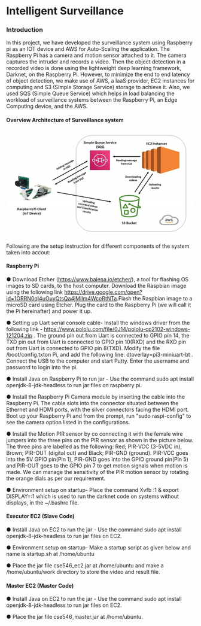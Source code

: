 # Intelligent Surveillance

### Introduction

In this project, we have developed the surveillance system using Raspberry pi as an IOT device and AWS for Auto-Scaling the application. The Raspberry Pi has a camera and motion sensor attached to it. The camera captures the intruder and records a video. Then the object detection in a recorded video is done using the lightweight deep learning framework, Darknet, on the Raspberry Pi. However, to minimize the end to end latency of object detection, we make use of AWS, a IaaS provider, EC2 instances for computing and S3 (Simple Storage Service) storage to achieve it. Also, we used SQS (Simple Queue Service) which helps in load balancing the workload of surveillance systems between the Raspberry Pi, an Edge Computing device, and the AWS. 

#### Overview Architecture of Surveillance system

<p align="center">
  <img src="./Architecture_of_Surveillance_system.png" alt="Architure overview of Surveillance system"/>
</p>

Following are the setup instruction for different components of the system taken into accout:

#### Raspberry Pi

● Download ​Etcher​ (​https://www.balena.io/etcher/​), a tool for flashing OS images to SD cards, to the host computer. Download the ​Raspbian​ image using the following link https://drive.google.com/open?id=1ORRN0qI4uOuyQtsQa4jMlIm4WcoRtNTa​. ​Flash the Raspbian image to a microSD card using Etcher. Plug the card to the Raspberry Pi (we will call it the ​Pi​ hereinafter) and power it up.

● Setting up Uart serial console cable- Install the windows driver from the following link - https://www.pololu.com/file/0J14/pololu-cp2102-windows-121204.zip . The ground pin out from Uart is connected to GPIO pin 14, the TXD pin out from Uart is connected to GPIO pin 10(RXD) and the RXD pin out from Uart is connected to GPIO pin 8(TXD). Modify the file ​/boot/config.txt ​on Pi, and add the following line: dtoverlay=pi3-miniuart-bt . ​Connect the USB to the computer and start Putty. Enter the username and password to login into the pi.

● Install Java on Raspberry Pi to run jar - Use the command ​sudo apt install openjdk-8-jdk-headless ​to run jar files on raspberry pi.

● Install the Raspberry Pi Camera module by inserting the cable into the Raspberry Pi. The cable slots into the connector situated between the Ethernet and HDMI ports, with the silver connectors facing the HDMI port. Boot up your Raspberry Pi and from the prompt, run "​sudo raspi-config"​ to see the camera option listed in the configurations.

● Install the Motion PIR sensor by co connecting it with the female wire jumpers into the three pins on the PIR sensor as shown in the picture below. The three pins are labelled as the following: Red; PIR-VCC (3-5VDC in), Brown; PIR-OUT (digital out) and Black; PIR-GND (ground). PIR-VCC goes into the 5V GPIO pin(Pin 1), PIR-GND goes into the GPIO ground pin(Pin 5) and PIR-OUT goes to the GPIO pin 7 to get motion signals when motion is made. We can manage the sensitivity of the PIR motion sensor by rotating the orange dials as per our requirement.

● Environment setup on startup- Place the command ​Xvfb :1 & export DISPLAY=:1 which is used to run the darknet code on systems without displays, in the ~/.bashrc file.
    
#### Executor EC2 (Slave Code)

● Install Java on EC2 to run the jar - Use the command ​sudo apt install openjdk-8-jdk-headless ​to run jar files on EC2.

● Environment setup on startup- Make a startup script as given below and name is startup.sh at /home/ubuntu

● Place the jar file cse546_ec2.jar at /home/ubuntu and make a /home/ubuntu/work directory to store the video and result file.

#### Master EC2 (Master Code)

● Install Java on EC2 to run the jar - Use the command ​sudo apt install openjdk-8-jdk-headless ​to run jar files on EC2.

● Place the jar file cse546_master.jar at /home/ubuntu.
